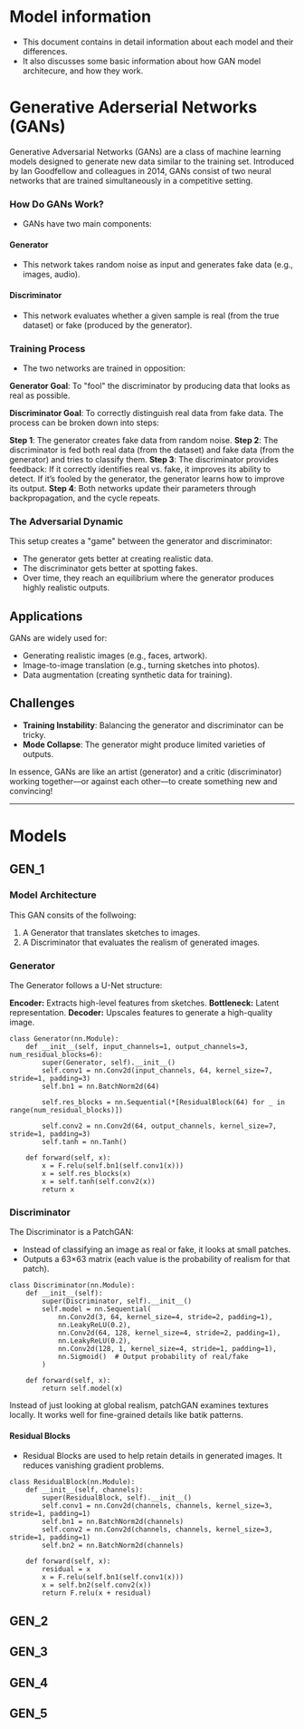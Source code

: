 # Model information

- This document contains in detail information about each model and their differences.
- It also discusses some basic information about how GAN model architecure, and how they work.

# Generative Aderserial Networks (GANs)

Generative Adversarial Networks (GANs) are a class of machine learning models designed to generate new data similar to the training set. Introduced by Ian Goodfellow and colleagues in 2014, GANs consist of two neural networks that are trained simultaneously in a competitive setting.

### How Do GANs Work?

- GANs have two main components:

#### Generator

- This network takes random noise as input and generates fake data (e.g., images, audio).

#### Discriminator

- This network evaluates whether a given sample is real (from the true dataset) or fake (produced by the generator).

### Training Process

- The two networks are trained in opposition:

**Generator Goal**: To "fool" the discriminator by producing data that looks as real as possible.

**Discriminator Goal**: To correctly distinguish real data from fake data.
The process can be broken down into steps:

**Step 1**: The generator creates fake data from random noise.
**Step 2**: The discriminator is fed both real data (from the dataset) and fake data (from the generator) and tries to classify them.
**Step 3**: The discriminator provides feedback:
If it correctly identifies real vs. fake, it improves its ability to detect.
If it’s fooled by the generator, the generator learns how to improve its output.
**Step 4**: Both networks update their parameters through backpropagation, and the cycle repeats.

### The Adversarial Dynamic

This setup creates a "game" between the generator and discriminator:

- The generator gets better at creating realistic data.
- The discriminator gets better at spotting fakes.
- Over time, they reach an equilibrium where the generator produces highly realistic outputs.

## Applications

GANs are widely used for:

- Generating realistic images (e.g., faces, artwork).
- Image-to-image translation (e.g., turning sketches into photos).
- Data augmentation (creating synthetic data for training).

## Challenges

- **Training Instability**: Balancing the generator and discriminator can be tricky.
- **Mode Collapse**: The generator might produce limited varieties of outputs.

In essence, GANs are like an artist (generator) and a critic (discriminator) working together—or against each other—to create something new and convincing!

---

# Models

## **GEN_1**

### Model Architecture

This GAN consits of the follwoing:

1. A Generator that translates sketches to images.
2. A Discriminator that evaluates the realism of generated images.

### Generator

The Generator follows a U-Net structure:

**Encoder:** Extracts high-level features from sketches.
**Bottleneck:** Latent representation.
**Decoder:** Upscales features to generate a high-quality image.

```
class Generator(nn.Module):
    def __init__(self, input_channels=1, output_channels=3, num_residual_blocks=6):
        super(Generator, self).__init__()
        self.conv1 = nn.Conv2d(input_channels, 64, kernel_size=7, stride=1, padding=3)
        self.bn1 = nn.BatchNorm2d(64)

        self.res_blocks = nn.Sequential(*[ResidualBlock(64) for _ in range(num_residual_blocks)])

        self.conv2 = nn.Conv2d(64, output_channels, kernel_size=7, stride=1, padding=3)
        self.tanh = nn.Tanh()

    def forward(self, x):
        x = F.relu(self.bn1(self.conv1(x)))
        x = self.res_blocks(x)
        x = self.tanh(self.conv2(x))
        return x
```

### Discriminator

The Discriminator is a PatchGAN:

* Instead of classifying an image as real or fake, it looks at small patches.
* Outputs a 63×63 matrix (each value is the probability of realism for that patch).

```
class Discriminator(nn.Module):
    def __init__(self):
        super(Discriminator, self).__init__()
        self.model = nn.Sequential(
            nn.Conv2d(3, 64, kernel_size=4, stride=2, padding=1),
            nn.LeakyReLU(0.2),
            nn.Conv2d(64, 128, kernel_size=4, stride=2, padding=1),
            nn.LeakyReLU(0.2),
            nn.Conv2d(128, 1, kernel_size=4, stride=1, padding=1),
            nn.Sigmoid()  # Output probability of real/fake
        )

    def forward(self, x):
        return self.model(x)
```

Instead of just looking at global realism, patchGAN examines textures locally. It works well for fine-grained details like batik patterns.

#### Residual Blocks

* Residual Blocks are used to help retain details in generated images. It reduces vanishing gradient problems.

```
class ResidualBlock(nn.Module):
    def __init__(self, channels):
        super(ResidualBlock, self).__init__()
        self.conv1 = nn.Conv2d(channels, channels, kernel_size=3, stride=1, padding=1)
        self.bn1 = nn.BatchNorm2d(channels)
        self.conv2 = nn.Conv2d(channels, channels, kernel_size=3, stride=1, padding=1)
        self.bn2 = nn.BatchNorm2d(channels)

    def forward(self, x):
        residual = x
        x = F.relu(self.bn1(self.conv1(x)))
        x = self.bn2(self.conv2(x))
        return F.relu(x + residual)
```


## GEN_2

## GEN_3

## GEN_4

## GEN_5
